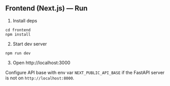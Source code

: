 ## Frontend (Next.js) — Run

1. Install deps
```
cd frontend
npm install
```

2. Start dev server
```
npm run dev
```

3. Open http://localhost:3000

Configure API base with env var `NEXT_PUBLIC_API_BASE` if the FastAPI server is not on `http://localhost:8000`.



